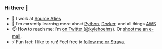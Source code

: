 ### Hi there 👋

- 🔭 I work at [Source Allies](https://www.sourceallies.com/)
- 🌱 I’m currently learning more about [Python](https://www.python.org/), [Docker](https://www.docker.com/), and all things [AWS](https://aws.amazon.com/).
- 📫 How to reach me: I'm [on Twitter (@kylehoehns)](http://twitter.com/kylehoehns). Or [shoot me an e-mail](mailto:kyhoehns@gmail.com).
- ⚡ Fun fact: I like to run! Feel free to [follow me on Strava](https://www.strava.com/athletes/14172547).

